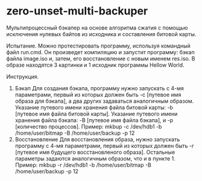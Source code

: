 zero-unset-multi-backuper
=========================

Мультипроцессный бэкапер на основе алгоритма сжатия с помощью исключения нулевых байтов из исходника и составления битовой карты.

Испытание.
Можно протестировать программу, используя командный файл run.cmd.
Он произведет компиляцию и запустит программу: бэкап файла image.iso и, затем, его восстановление с новым именем res.iso.
В образе находятся 3 картинки и 1 исходник программы Hellow World.

Инструкция.
1. Бэкап
Для создания бэкапа, программу нужно запускать с 4-мя параметрами,
первый из которых должен быть -c [путевое имя образа для бэкапа], а два
других задаваться аналогичным образом. Указание путевого имени 
хранения файла битовой карты: -b [путевое имя файла битовой карты].
Указание путевого имени хранения файла бэкапа:
-B [путевое имя файла бэкапа], и -p [количество процессов].
Пример: mkbup -c /dev/hdb1 -b /home/user/bitmap -B /home/user/backup -p 12
2. Восстановление
Для восстановления образа, нужно запускать программу с 4-мя параметрами,
первый из которых должен быть -r [путевое имя будущего восстановленого образа].
Остальные параметры задаются аналогичным образом, что и в пункте 1.
Пример: mkbup -r /dev/hdb1 -b /home/user/bitmap -B /home/user/backup -p 12
